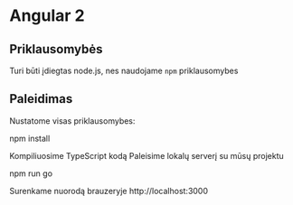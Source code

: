 # Angular 2

## Priklausomybės
Turi būti įdiegtas node.js, nes naudojame `npm` priklausomybes

## Paleidimas
Nustatome visas priklausomybes:

npm install

Kompiliuosime TypeScript kodą
Paleisime lokalų serverį su mūsų projektu

npm run go

Surenkame nuorodą brauzeryje http://localhost:3000

